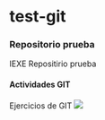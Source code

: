 # test-git
### Repositorio prueba
IEXE Repositirio prueba
#### Actividades GIT
Ejercicios de GIT
![](C:\Github_proyect\test-git\captura_log_git.png)
